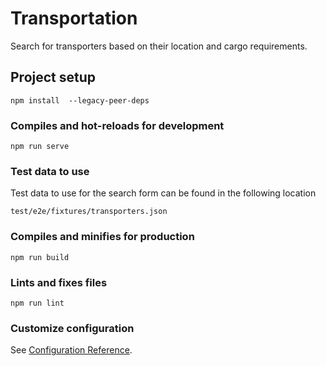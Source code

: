 # Transportation
Search for transporters based on their location and cargo requirements.

## Project setup
```
npm install  --legacy-peer-deps
```

### Compiles and hot-reloads for development
```
npm run serve
```

### Test data to use
Test data to use for the search form can be found in the following location
```
test/e2e/fixtures/transporters.json
```

### Compiles and minifies for production
```
npm run build
```

### Lints and fixes files
```
npm run lint
```

### Customize configuration
See [Configuration Reference](https://cli.vuejs.org/config/).
